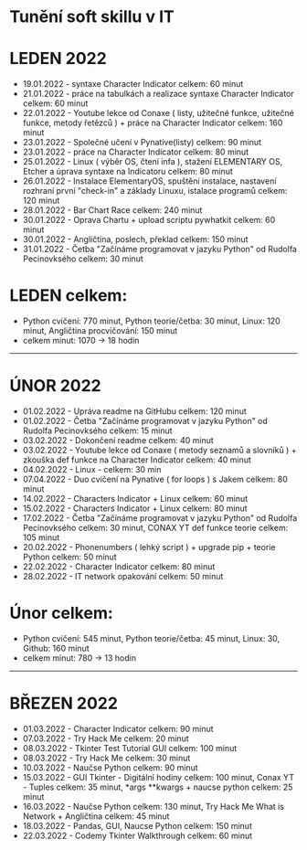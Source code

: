  # Tunění soft skillu v IT

# LEDEN 2022



- 19.01.2022 - syntaxe Character Indicator celkem: 60 minut
- 21.01.2022 - práce na tabulkách a realizace syntaxe Character Indicator celkem: 60 minut
- 22.01.2022 - Youtube lekce od Conaxe ( listy, užitečné funkce, užitečné funkce, metody řetězců ) + práce na Character Indicator
	     celkem: 160 minut
- 23.01.2022 - Společné učení v Pynative(listy) celkem: 90 minut
- 23.01.2022 - práce na Character Indicator celkem: 80 minut
- 25.01.2022 - Linux ( výběr OS, čtení infa ), stažení ELEMENTARY OS, Etcher a úprava syntaxe na Indicatoru celkem: 80 minut
- 26.01.2022 - Instalace ElementaryOS, spuštění instalace, nastavení rozhraní první "check-in" a základy Linuxu, istalace programů celkem: 120 minut
- 28.01.2022 - Bar Chart Race celkem: 240 minut
- 30.01.2022 - Oprava Chartu + upload scriptu pywhatkit celkem: 60 minut
- 30.01.2022 - Angličtina, poslech, překlad celkem: 150 minut
- 31.01.2022 - Četba "Začínáme programovat v jazyku Python" od Rudolfa Pecinovksého celkem: 30 minut

# LEDEN celkem:

- Python cvičení: 770 minut, Python teorie/četba: 30 minut, Linux: 120 minut, Angličtina procvičování: 150 minut 
- celkem minut: 1070 -> 18 hodin

---

# ÚNOR 2022

- 01.02.2022 - Upráva readme na GitHubu celkem: 120 minut
- 01.02.2022 - Četba "Začínáme programovat v jazyku Python" od Rudolfa Pecinovksého celkem: 15 minut
- 03.02.2022 - Dokončení readme celkem: 40 minut
- 03.02.2022 - Youtube lekce od Conaxe ( metody seznamů a slovníků ) + zkouška def funkce na Character Indicator celkem: 40 minut
- 04.02.2022 - Linux - celkem: 30 min
- 07.04.2022 - Duo cvičení na Pynative ( for loops ) s Jakem celkem: 80 minut
- 14.02.2022 - Characters Indicator + Linux celkem: 60 minut
- 15.02.2022 - Characters Indicator + Linux celkem: 80 minut
- 17.02.2022 -  Četba "Začínáme programovat v jazyku Python" od Rudolfa Pecinovksého celkem: 30 minut, CONAX YT def funkce teorie celkem: 105 minut
- 20.02.2022 - Phonenumbers ( lehký script ) + upgrade pip + teorie Python celkem: 50 minut
- 22.02.2022 - Character Indicator celkem: 80 minut
- 28.02.2022 - IT network opakování celkem: 50 minut

# Únor celkem:

- Python cvičení: 545 minut, Python teorie/četba: 45 minut, Linux: 30, Github: 160 minut
- celkem minut: 780 -> 13 hodin

---

# BŘEZEN 2022

- 01.03.2022 - Character Indicator celkem: 90 minut
- 07.03.2022 - Try Hack Me celkem: 20 minut
- 08.03.2022 - Tkinter Test Tutorial GUI celkem: 100 minut
- 08.03.2022 - Try Hack Me celkem: 30 minut
- 10.03.2022 - Naučse Python celkem: 90 minut
- 15.03.2022 - GUI Tkinter - Digitální hodiny celkem: 100 minut, Conax YT - Tuples celkem: 35 minut, *args **kwargs + naucse python celkem: 25 minut
- 16.03.2022 - Naučse Python celkem: 130 minut, Try Hack Me What is Network + Angličtina celkem: 45 minut
- 18.03.2022 - Pandas, GUI, Naucse Python celkem: 150 minut
- 22.03.2022 - Codemy Tkinter Walkthrough celkem: 60 minut




